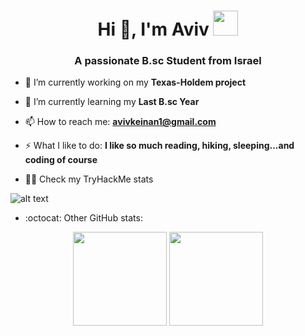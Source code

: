 <h1 align="center">Hi 👋, I'm Aviv <img height="40" src="https://emoji.gg/assets/emoji/7333-parrotdance.gif"></h1>
<h3 align="center">A passionate B.sc Student from Israel</h3>

- 🔭 I’m currently working on my **Texas-Holdem project**

- 🌱 I’m currently learning my **Last B.sc Year**

- 📫 How to reach me: **avivkeinan1@gmail.com**

- ⚡ What I like to do: **I like so much reading, hiking, sleeping...and coding of course**

- 🧑‍💻 Check my TryHackMe stats

![alt text](https://tryhackme-badges.s3.amazonaws.com/avivk9.png?raw=true)

- :octocat: Other GitHub stats:

<p align= "center">
  <img height= "150" src="https://github-readme-stats.vercel.app/api?username=avivk9&theme=react&show_icons=true&include_all_commits=true" />
  <img height= "150" src="https://github-readme-stats.vercel.app/api/top-langs/?username=avivk9&theme=react&layout=compact" />
</p>
